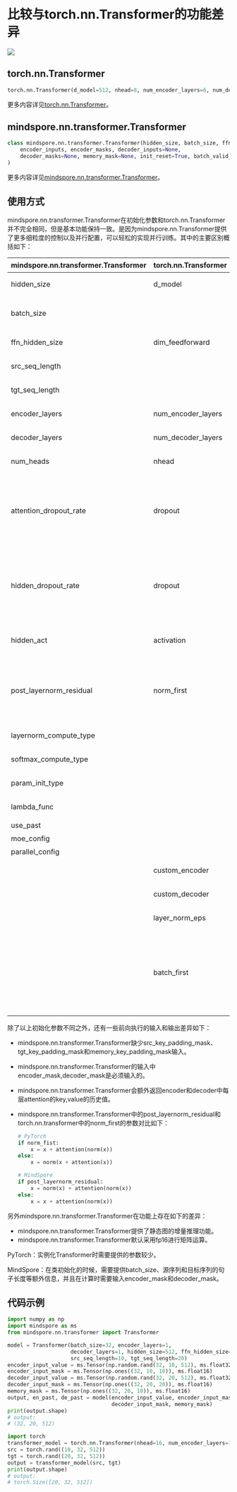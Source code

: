 # 比较与torch.nn.Transformer的功能差异

<a href="https://gitee.com/mindspore/docs/blob/r1.8/docs/mindspore/source_zh_cn/note/api_mapping/pytorch_diff/Transformer.md" target="_blank"><img src="https://mindspore-website.obs.cn-north-4.myhuaweicloud.com/website-images/r1.8/resource/_static/logo_source.png"></a>

## torch.nn.Transformer

```python
torch.nn.Transformer(d_model=512, nhead=8, num_encoder_layers=6, num_decoder_layers=6, dim_feedforward=2048, dropout=0.1, activation=<function relu>, custom_encoder=None, custom_decoder=None, layer_norm_eps=1e-05, batch_first=False, norm_first=False, device=None, dtype=None)
```

更多内容详见[torch.nn.Transformer](https://pytorch.org/docs/1.5.0/nn.html#torch.nn.Transformer)。

## mindspore.nn.transformer.Transformer

```python
class mindspore.nn.transformer.Transformer(hidden_size, batch_size, ffn_hidden_size, src_seq_length, tgt_seq_length, encoder_layers=3, decoder_layers=3, num_heads=2, attention_dropout_rate=0.1, hidden_dropout_rate=0.1, hidden_act="gelu", post_layernorm_residual=False, layernorm_compute_type=mstype.float32, softmax_compute_type=mstype.float32, param_init_type=mstype.float32, lambda_func=None, use_past=False, moe_config=default_moe_config, parallel_config=default_transformer_config)(
    encoder_inputs, encoder_masks, decoder_inputs=None,
    decoder_masks=None, memory_mask=None, init_reset=True, batch_valid_length=None
)
```

更多内容详见[mindspore.nn.transformer.Transformer](https://www.mindspore.cn/docs/zh-CN/r1.8/api_python/mindspore.nn.transformer.html#mindspore.nn.transformer.Transformer)。

## 使用方式

mindspore.nn.transformer.Transformer在初始化参数和torch.nn.Transformer并不完全相同，但是基本功能保持一致。是因为mindspore.nn.Transformer提供了更多细粒度的控制以及并行配置，可以轻松的实现并行训练。其中的主要区别概括如下：

| mindspore.nn.transformer.Transformer | torch.nn.Transformer | 说明                                                         |
| --------------------------------- | -------------------- | ------------------------------------------------------------ |
| hidden_size                       | d_model              | 参数名称不一致，含义相同。                                   |
| batch_size                        |                      | MindSpore需要传入额外的batch size以作校验和增量推理使用。    |
| ffn_hidden_size                   | dim_feedforward      | 参数名称不一致，含义相同。                                   |
| src_seq_length                    |                      | encoder输入序列长度。                                        |
| tgt_seq_length                    |                      | decoder输入序列长度。                                        |
| encoder_layers                    | num_encoder_layers   | encoder的层数，含义相同。                                    |
| decoder_layers                    | num_decoder_layers   | decoder的层数，含义相同。                                    |
| num_heads                         | nhead                | Attention的head数目，含义相同。                              |
| attention_dropout_rate            | dropout              | 含义不同。attention_dropout_rate表示在softmax处的dropout，而PyTorch的dropout参数额外控制了隐藏层的dropout rate。 |
| hidden_dropout_rate               | dropout              | 含义不同。hidden_dropout_rate表示在隐藏层处的dropout，而PyTorch的dropout参数额外控制了softmax处的dropout rate。 |
| hidden_act                        | activation           | 激活层的类型，含义相同。MindSpore仅支持字符串。              |
| post_layernorm_residual           | norm_first           | 含义不同。MindSpore的该参数表示残差相加对输入是否应用layernorm，而PyTorch表示输入子层时是否先输入layernorm。 |
| layernorm_compute_type            |                      | 控制layernorm的计算类型。                                    |
| softmax_compute_type              |                      | 控制attention中softmax的计算类型。                           |
| param_init_type                   |                      | 控制参数初始化的类型。                                       |
| lambda_func                       |                      | 控制并行的相关配置，详见API文档。                            |
| use_past                          |                      | 是否使用增量推理。                                           |
| moe_config                        |                      | MoE并行的配置参数。                                          |
| parallel_config                   |                      | 并行设置的配置参数。                                         |
|                                   | custom_encoder       | 用户自定义的encoder。                                        |
|                                   | custom_decoder       | 用户自定义的decoder。                                        |
|                                   | layer_norm_eps       | layernorm计算时防止初零的数值。                              |
|                                   | batch_first          | 输入输出Tensor中batch是否为第0维度。MindSpore以第0个维度为batch维度，对应于torch.nn.transformer中设置bathc_first=True。 |

除了以上初始化参数不同之外，还有一些前向执行的输入和输出差异如下：

- mindspore.nn.transformer.Transformer缺少src_key_padding_mask、tgt_key_padding_mask和memory_key_padding_mask输入。

- mindspore.nn.transformer.Transformer的输入中encoder_mask,decoder_mask是必须输入的。

- mindspore.nn.transformer.Transformer会额外返回encoder和decoder中每层attention的key,value的历史值。

- mindspore.nn.transformer.Transformer中的post_layernorm_residual和torch.nn.transformer中的norm_first的参数对比如下：

  ```python
  # PyTorch
  if norm_fist:
      x = x + attention(norm(x))
  else:
      x = norm(x + attention(x))

  # MindSpore
  if post_layernorm_residual:
      x = norm(x) + attention(norm(x))
  else:
      x = x + attention(norm(x))
  ```

另外mindspore.nn.transformer.Transformer在功能上存在如下的差异：

- mindspore.nn.transformer.Transformer提供了静态图的增量推理功能。
- mindspore.nn.transformer.Transformer默认采用fp16进行矩阵运算。

PyTorch：实例化Transformer时需要提供的参数较少。

MindSpore：在类初始化的时候，需要提供batch_size、源序列和目标序列的句子长度等额外信息，并且在计算时需要输入encoder_mask和decoder_mask。

## 代码示例

```python
import numpy as np
import mindspore as ms
from mindspore.nn.transformer import Transformer

model = Transformer(batch_size=32, encoder_layers=1,
                    decoder_layers=1, hidden_size=512, ffn_hidden_size=2048,
                    src_seq_length=10, tgt_seq_length=20)
encoder_input_value = ms.Tensor(np.random.rand(32, 10, 512), ms.float32)
encoder_input_mask = ms.Tensor(np.ones((32, 10, 10)), ms.float16)
decoder_input_value = ms.Tensor(np.random.rand(32, 20, 512), ms.float32)
decoder_input_mask = ms.Tensor(np.ones((32, 20, 20)), ms.float16)
memory_mask = ms.Tensor(np.ones((32, 20, 10)), ms.float16)
output, en_past, de_past = model(encoder_input_value, encoder_input_mask, decoder_input_value,
                                 decoder_input_mask, memory_mask)
print(output.shape)
# output:
# (32, 20, 512)

import torch
transformer_model = torch.nn.Transformer(nhead=16, num_encoder_layers=1, num_decoder_layers=1)
src = torch.rand((10, 32, 512))
tgt = torch.rand((20, 32, 512))
output = transformer_model(src, tgt)
print(output.shape)
# output:
# torch.Size([20, 32, 512])
```